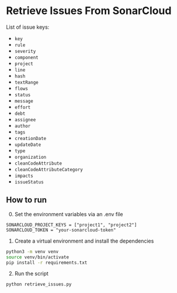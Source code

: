 # Retrieve Issues From SonarCloud

List of issue keys:

- `key`
- `rule`
- `severity`
- `component`
- `project`
- `line`
- `hash`
- `textRange`
- `flows`
- `status`
- `message`
- `effort`
- `debt`
- `assignee`
- `author`
- `tags`
- `creationDate`
- `updateDate`
- `type`
- `organization`
- `cleanCodeAttribute`
- `cleanCodeAttributeCategory`
- `impacts`
- `issueStatus`

## How to run

0. Set the environment variables via an .env file

```
SONARCLOUD_PROJECT_KEYS = ["project1", "project2"]
SONARCLOUD_TOKEN = "your-sonarcloud-token"
```

1. Create a virtual environment and install the dependencies

```bash
python3 -m venv venv
source venv/bin/activate
pip install -r requirements.txt 
```

2. Run the script

```bash
python retrieve_issues.py
```